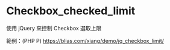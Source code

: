 # Checkbox_checked_limit
使用 jQuery 來控制 Checkbox 選取上限

範例：(PHP P)
https://blias.com/xiang/demo/jq_checkbox_limit/
